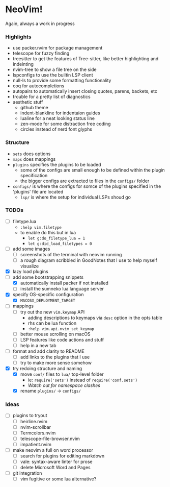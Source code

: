 # NeoVim!

Again, always a work in progress

### Highlights
- use packer.nvim for package management
- telescope for fuzzy finding
- treesitter to get the features of Tree-sitter, like better highlighting and indeinting
- nvim-tree to show a file tree on the side
- lspconfigs to use the builtin LSP client
- null-ls to provide some formatting functionality
- coq for autocompletions
- autopairs to automatically insert closing quotes, parens, backets, etc
- trouble for a pretty list of diagnostics
- aesthetic stuff
	- github theme
	- indent-blankline for indentaion guides
	- lualine for a neat looking status line
	- zen-mode for some distraction free coding
	- circles instead of nerd font glyphs

### Structure
- `sets` does options
- `maps` does mappings
- `plugins` specifies the plugins to be loaded
	- some of the configs are small enough to be defined within the plugin specification
	- the bigger configs are extracted to files in the `configs/` folder
- `configs/` is where the configs for somce of the plugins specified in the 'plugins' file are located 
	- `lsp/` is where the setup for individual LSPs shoud go

### TODOs
- [ ] filetype.lua
	- `:help vim.filetype`
	- to enable do this but in lua
		- `let g:do_filetype_lua = 1`
		- `let g:did_load_filetypes = 0`
- [ ] add some images
	- [ ] screenshots of the terminal with neovim running
	- [ ] a rough diagram scribbled in GoodNotes that I use to help myself visualize
- [x] lazy load plugins
- [ ] add some bootstrapping snippets
	- [x] automatically install packer if not installed
	- [ ] install the sumneko lua language server
- [x] specify OS-specific configuration
	- [x] `MACOSX_DEPLOYMENT_TARGET` 
- [ ] mappings
	- [ ] try out the new `vim.keymap` API
		- adding descriptions to keymaps via `desc` option in the opts table
		- rhs can be lua function
		- `:help vim.api.nvim_set_keymap`
	- [ ] better mouse scrolling on macOS
	- [ ] LSP features like code actions and stuff
	- [ ] help in a new tab
- [ ] format and add clarity to README
	- [ ] add links to the plugins that I use
	- [ ] try to make more sense somehow
- [x] try redoing structure and naming
	- [x] move `conf/` files to `lua/` top-level folder
		- ie: `require('sets')` instead of `require('conf.sets')`
		- *Watch out for namespace clashes*
	- [x] rename `plugins/` -> `configs/`

### Ideas
- [ ] plugins to tryout
	- [ ] heirline.nvim
	- [ ] nvim-scrollbar
	- [ ] Termcolors.nvim
	- [ ] telescope-file-browser.nvim
	- [ ] impatient.nvim
- [ ] make neovim a full on word processor
	- [ ] search for plugins for editing markdown
	- [ ] vale: syntax-aware linter for prose
	- [ ] delete Microsoft Word and Pages
- [ ] git integration
	- [ ] vim fugitive or some lua alternative?
